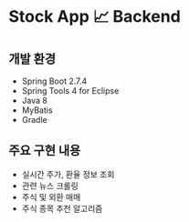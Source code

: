 # Stock App &#128200; Backend

## 개발 환경
- Spring Boot 2.7.4
- Spring Tools 4 for Eclipse
- Java 8
- MyBatis
- Gradle

## 주요 구현 내용
- 실시간 주가, 환율 정보 조회
- 관련 뉴스 크롤링
- 주식 및 외환 매매
- 주식 종목 추천 알고리즘
